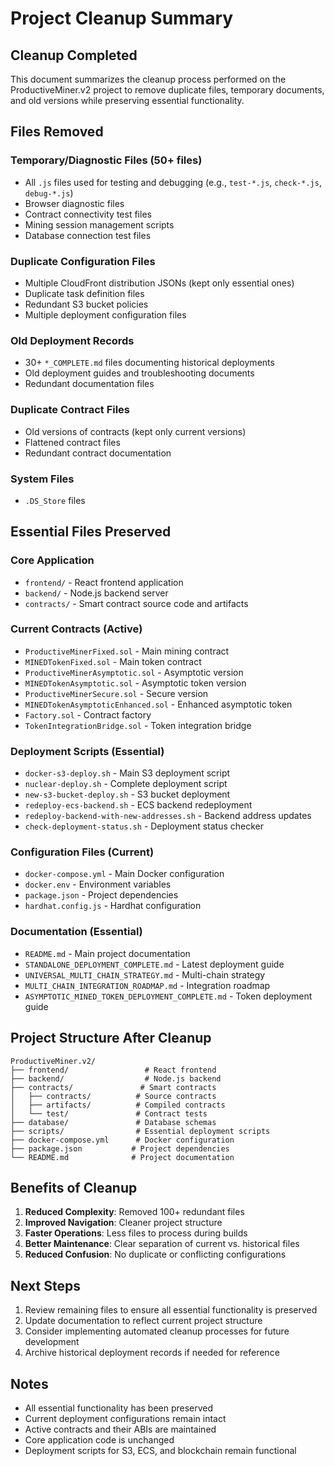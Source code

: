 # Project Cleanup Summary

## Cleanup Completed

This document summarizes the cleanup process performed on the ProductiveMiner.v2 project to remove duplicate files, temporary documents, and old versions while preserving essential functionality.

## Files Removed

### Temporary/Diagnostic Files (50+ files)
- All `.js` files used for testing and debugging (e.g., `test-*.js`, `check-*.js`, `debug-*.js`)
- Browser diagnostic files
- Contract connectivity test files
- Mining session management scripts
- Database connection test files

### Duplicate Configuration Files
- Multiple CloudFront distribution JSONs (kept only essential ones)
- Duplicate task definition files
- Redundant S3 bucket policies
- Multiple deployment configuration files

### Old Deployment Records
- 30+ `*_COMPLETE.md` files documenting historical deployments
- Old deployment guides and troubleshooting documents
- Redundant documentation files

### Duplicate Contract Files
- Old versions of contracts (kept only current versions)
- Flattened contract files
- Redundant contract documentation

### System Files
- `.DS_Store` files

## Essential Files Preserved

### Core Application
- `frontend/` - React frontend application
- `backend/` - Node.js backend server
- `contracts/` - Smart contract source code and artifacts

### Current Contracts (Active)
- `ProductiveMinerFixed.sol` - Main mining contract
- `MINEDTokenFixed.sol` - Main token contract
- `ProductiveMinerAsymptotic.sol` - Asymptotic version
- `MINEDTokenAsymptotic.sol` - Asymptotic token version
- `ProductiveMinerSecure.sol` - Secure version
- `MINEDTokenAsymptoticEnhanced.sol` - Enhanced asymptotic token
- `Factory.sol` - Contract factory
- `TokenIntegrationBridge.sol` - Token integration bridge

### Deployment Scripts (Essential)
- `docker-s3-deploy.sh` - Main S3 deployment script
- `nuclear-deploy.sh` - Complete deployment script
- `new-s3-bucket-deploy.sh` - S3 bucket deployment
- `redeploy-ecs-backend.sh` - ECS backend redeployment
- `redeploy-backend-with-new-addresses.sh` - Backend address updates
- `check-deployment-status.sh` - Deployment status checker

### Configuration Files (Current)
- `docker-compose.yml` - Main Docker configuration
- `docker.env` - Environment variables
- `package.json` - Project dependencies
- `hardhat.config.js` - Hardhat configuration

### Documentation (Essential)
- `README.md` - Main project documentation
- `STANDALONE_DEPLOYMENT_COMPLETE.md` - Latest deployment guide
- `UNIVERSAL_MULTI_CHAIN_STRATEGY.md` - Multi-chain strategy
- `MULTI_CHAIN_INTEGRATION_ROADMAP.md` - Integration roadmap
- `ASYMPTOTIC_MINED_TOKEN_DEPLOYMENT_COMPLETE.md` - Token deployment guide

## Project Structure After Cleanup

```
ProductiveMiner.v2/
├── frontend/                 # React frontend
├── backend/                  # Node.js backend
├── contracts/               # Smart contracts
│   ├── contracts/          # Source contracts
│   ├── artifacts/          # Compiled contracts
│   └── test/               # Contract tests
├── database/               # Database schemas
├── scripts/                # Essential deployment scripts
├── docker-compose.yml      # Docker configuration
├── package.json           # Project dependencies
└── README.md              # Project documentation
```

## Benefits of Cleanup

1. **Reduced Complexity**: Removed 100+ redundant files
2. **Improved Navigation**: Cleaner project structure
3. **Faster Operations**: Less files to process during builds
4. **Better Maintenance**: Clear separation of current vs. historical files
5. **Reduced Confusion**: No duplicate or conflicting configurations

## Next Steps

1. Review remaining files to ensure all essential functionality is preserved
2. Update documentation to reflect current project structure
3. Consider implementing automated cleanup processes for future development
4. Archive historical deployment records if needed for reference

## Notes

- All essential functionality has been preserved
- Current deployment configurations remain intact
- Active contracts and their ABIs are maintained
- Core application code is unchanged
- Deployment scripts for S3, ECS, and blockchain remain functional
